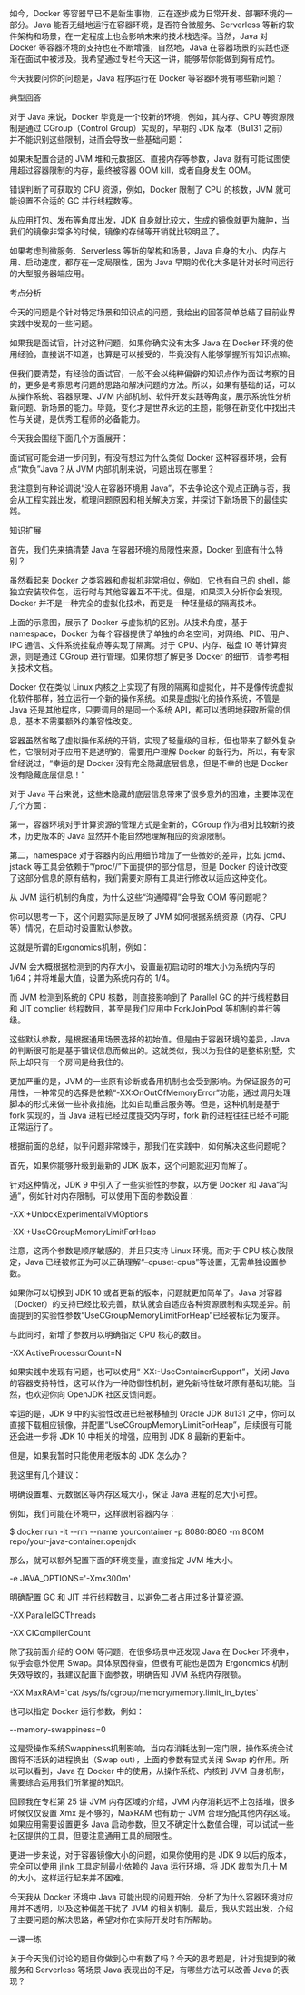 如今，Docker 等容器早已不是新生事物，正在逐步成为日常开发、部署环境的一部分。Java 能否无缝地运行在容器环境，是否符合微服务、Serverless 等新的软件架构和场景，在一定程度上也会影响未来的技术栈选择。当然，Java 对 Docker 等容器环境的支持也在不断增强，自然地，Java 在容器场景的实践也逐渐在面试中被涉及。我希望通过专栏今天这一讲，能够帮你能做到胸有成竹。



今天我要问你的问题是，Java 程序运行在 Docker 等容器环境有哪些新问题？



典型回答

对于 Java 来说，Docker 毕竟是一个较新的环境，例如，其内存、CPU 等资源限制是通过 CGroup（Control Group）实现的，早期的 JDK 版本（8u131 之前）并不能识别这些限制，进而会导致一些基础问题：



如果未配置合适的 JVM 堆和元数据区、直接内存等参数，Java 就有可能试图使用超过容器限制的内存，最终被容器 OOM kill，或者自身发生 OOM。



错误判断了可获取的 CPU 资源，例如，Docker 限制了 CPU 的核数，JVM 就可能设置不合适的 GC 并行线程数等。



从应用打包、发布等角度出发，JDK 自身就比较大，生成的镜像就更为臃肿，当我们的镜像非常多的时候，镜像的存储等开销就比较明显了。



如果考虑到微服务、Serverless 等新的架构和场景，Java 自身的大小、内存占用、启动速度，都存在一定局限性，因为 Java 早期的优化大多是针对长时间运行的大型服务器端应用。



考点分析

今天的问题是个针对特定场景和知识点的问题，我给出的回答简单总结了目前业界实践中发现的一些问题。



如果我是面试官，针对这种问题，如果你确实没有太多 Java 在 Docker 环境的使用经验，直接说不知道，也算是可以接受的，毕竟没有人能够掌握所有知识点嘛。



但我们要清楚，有经验的面试官，一般不会以纯粹偏僻的知识点作为面试考察的目的，更多是考察思考问题的思路和解决问题的方法。所以，如果有基础的话，可以从操作系统、容器原理、JVM 内部机制、软件开发实践等角度，展示系统性分析新问题、新场景的能力。毕竟，变化才是世界永远的主题，能够在新变化中找出共性与关键，是优秀工程师的必备能力。



今天我会围绕下面几个方面展开：



面试官可能会进一步问到，有没有想过为什么类似 Docker 这种容器环境，会有点“欺负”Java？从 JVM 内部机制来说，问题出现在哪里？



我注意到有种论调说“没人在容器环境用 Java”，不去争论这个观点正确与否，我会从工程实践出发，梳理问题原因和相关解决方案，并探讨下新场景下的最佳实践。



知识扩展

首先，我们先来搞清楚 Java 在容器环境的局限性来源，Docker 到底有什么特别？



虽然看起来 Docker 之类容器和虚拟机非常相似，例如，它也有自己的 shell，能独立安装软件包，运行时与其他容器互不干扰。但是，如果深入分析你会发现，Docker 并不是一种完全的虚拟化技术，而更是一种轻量级的隔离技术。





上面的示意图，展示了 Docker 与虚拟机的区别。从技术角度，基于 namespace，Docker 为每个容器提供了单独的命名空间，对网络、PID、用户、IPC 通信、文件系统挂载点等实现了隔离。对于 CPU、内存、磁盘 IO 等计算资源，则是通过 CGroup 进行管理。如果你想了解更多 Docker 的细节，请参考相关技术文档。



Docker 仅在类似 Linux 内核之上实现了有限的隔离和虚拟化，并不是像传统虚拟化软件那样，独立运行一个新的操作系统。如果是虚拟化的操作系统，不管是 Java 还是其他程序，只要调用的是同一个系统 API，都可以透明地获取所需的信息，基本不需要额外的兼容性改变。



容器虽然省略了虚拟操作系统的开销，实现了轻量级的目标，但也带来了额外复杂性，它限制对于应用不是透明的，需要用户理解 Docker 的新行为。所以，有专家曾经说过，“幸运的是 Docker 没有完全隐藏底层信息，但是不幸的也是 Docker 没有隐藏底层信息！”



对于 Java 平台来说，这些未隐藏的底层信息带来了很多意外的困难，主要体现在几个方面：



第一，容器环境对于计算资源的管理方式是全新的，CGroup 作为相对比较新的技术，历史版本的 Java 显然并不能自然地理解相应的资源限制。



第二，namespace 对于容器内的应用细节增加了一些微妙的差异，比如 jcmd、jstack 等工具会依赖于“/proc//”下面提供的部分信息，但是 Docker 的设计改变了这部分信息的原有结构，我们需要对原有工具进行修改以适应这种变化。



从 JVM 运行机制的角度，为什么这些“沟通障碍”会导致 OOM 等问题呢？



你可以思考一下，这个问题实际是反映了 JVM 如何根据系统资源（内存、CPU 等）情况，在启动时设置默认参数。



这就是所谓的Ergonomics机制，例如：



JVM 会大概根据检测到的内存大小，设置最初启动时的堆大小为系统内存的 1/64；并将堆最大值，设置为系统内存的 1/4。



而 JVM 检测到系统的 CPU 核数，则直接影响到了 Parallel GC 的并行线程数目和 JIT complier 线程数目，甚至是我们应用中 ForkJoinPool 等机制的并行等级。



这些默认参数，是根据通用场景选择的初始值。但是由于容器环境的差异，Java 的判断很可能是基于错误信息而做出的。这就类似，我以为我住的是整栋别墅，实际上却只有一个房间是给我住的。



更加严重的是，JVM 的一些原有诊断或备用机制也会受到影响。为保证服务的可用性，一种常见的选择是依赖“-XX:OnOutOfMemoryError”功能，通过调用处理脚本的形式来做一些补救措施，比如自动重启服务等。但是，这种机制是基于 fork 实现的，当 Java 进程已经过度提交内存时，fork 新的进程往往已经不可能正常运行了。



根据前面的总结，似乎问题非常棘手，那我们在实践中，如何解决这些问题呢？



首先，如果你能够升级到最新的 JDK 版本，这个问题就迎刃而解了。



针对这种情况，JDK 9 中引入了一些实验性的参数，以方便 Docker 和 Java“沟通”，例如针对内存限制，可以使用下面的参数设置：

-XX:+UnlockExperimentalVMOptions

-XX:+UseCGroupMemoryLimitForHeap

注意，这两个参数是顺序敏感的，并且只支持 Linux 环境。而对于 CPU 核心数限定，Java 已经被修正为可以正确理解“–cpuset-cpus”等设置，无需单独设置参数。



如果你可以切换到 JDK 10 或者更新的版本，问题就更加简单了。Java 对容器（Docker）的支持已经比较完善，默认就会自适应各种资源限制和实现差异。前面提到的实验性参数“UseCGroupMemoryLimitForHeap”已经被标记为废弃。

与此同时，新增了参数用以明确指定 CPU 核心的数目。



-XX:ActiveProcessorCount=N

如果实践中发现有问题，也可以使用“-XX:-UseContainerSupport”，关闭 Java 的容器支持特性，这可以作为一种防御性机制，避免新特性破坏原有基础功能。当然，也欢迎你向 OpenJDK 社区反馈问题。



幸运的是，JDK 9 中的实验性改进已经被移植到 Oracle JDK 8u131 之中，你可以直接下载相应镜像，并配置“UseCGroupMemoryLimitForHeap”，后续很有可能还会进一步将 JDK 10 中相关的增强，应用到 JDK 8 最新的更新中。

但是，如果我暂时只能使用老版本的 JDK 怎么办？



我这里有几个建议：



明确设置堆、元数据区等内存区域大小，保证 Java 进程的总大小可控。

例如，我们可能在环境中，这样限制容器内存：



$ docker run -it --rm --name yourcontainer -p 8080:8080 -m 800M repo/your-java-container:openjdk

那么，就可以额外配置下面的环境变量，直接指定 JVM 堆大小。



-e JAVA\_OPTIONS='-Xmx300m'

明确配置 GC 和 JIT 并行线程数目，以避免二者占用过多计算资源。

-XX:ParallelGCThreads

-XX:CICompilerCount

除了我前面介绍的 OOM 等问题，在很多场景中还发现 Java 在 Docker 环境中，似乎会意外使用 Swap。具体原因待查，但很有可能也是因为 Ergonomics 机制失效导致的，我建议配置下面参数，明确告知 JVM 系统内存限额。



-XX:MaxRAM=\`cat /sys/fs/cgroup/memory/memory.limit\_in\_bytes\`

也可以指定 Docker 运行参数，例如：



--memory-swappiness=0

这是受操作系统Swappiness机制影响，当内存消耗达到一定门限，操作系统会试图将不活跃的进程换出（Swap out），上面的参数有显式关闭 Swap 的作用。所以可以看到，Java 在 Docker 中的使用，从操作系统、内核到 JVM 自身机制，需要综合运用我们所掌握的知识。



回顾我在专栏第 25 讲 JVM 内存区域的介绍，JVM 内存消耗远不止包括堆，很多时候仅仅设置 Xmx 是不够的，MaxRAM 也有助于 JVM 合理分配其他内存区域。如果应用需要设置更多 Java 启动参数，但又不确定什么数值合理，可以试试一些社区提供的工具，但要注意通用工具的局限性。



更进一步来说，对于容器镜像大小的问题，如果你使用的是 JDK 9 以后的版本，完全可以使用 jlink 工具定制最小依赖的 Java 运行环境，将 JDK 裁剪为几十 M 的大小，这样运行起来并不困难。



今天我从 Docker 环境中 Java 可能出现的问题开始，分析了为什么容器环境对应用并不透明，以及这种偏差干扰了 JVM 的相关机制。最后，我从实践出发，介绍了主要问题的解决思路，希望对你在实际开发时有所帮助。



一课一练

关于今天我们讨论的题目你做到心中有数了吗？今天的思考题是，针对我提到的微服务和 Serverless 等场景 Java 表现出的不足，有哪些方法可以改善 Java 的表现？

